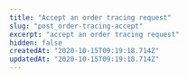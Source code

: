 ```yaml
---
title: "Accept an order tracing request"
slug: "post_order-tracing-accept"
excerpt: "accept an order tracing request"
hidden: false
createdAt: "2020-10-15T09:19:18.714Z"
updatedAt: "2020-10-15T09:19:18.714Z"
---
```

